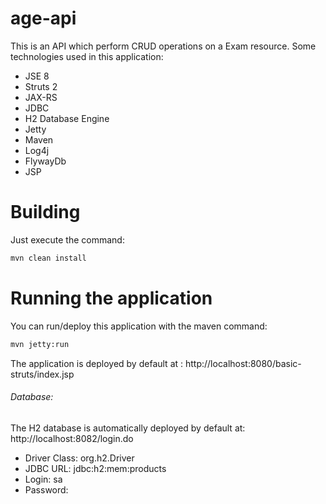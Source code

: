 # age-api

This is an API which perform CRUD operations on a Exam resource.
Some technologies used in this application:

- JSE 8
- Struts 2
- JAX-RS
- JDBC
- H2 Database Engine
- Jetty
- Maven
- Log4j
- FlywayDb
- JSP

# Building

Just execute the command: 

```bash
mvn clean install
```

# Running the application

You can run/deploy this application with the maven command:

```bash
mvn jetty:run
```

The application is deployed by default at : http://localhost:8080/basic-struts/index.jsp

###### Database:

The H2 database is automatically deployed by default at: http://localhost:8082/login.do

- Driver Class: org.h2.Driver
- JDBC URL: jdbc:h2:mem:products
- Login: sa
- Password:






